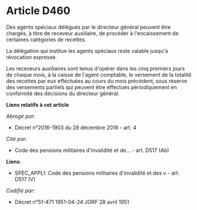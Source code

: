 # Article D460

Des agents spéciaux délégués par le directeur général peuvent être chargés, à titre de receveur auxiliaire, de procéder à
l'encaissement de certaines catégories de recettes.

La délégation qui institue les agents spéciaux reste valable jusqu'à révocation expresse.

Les receveurs auxiliaires sont tenus d'opérer dans les cinq premiers jours de chaque mois, à la caisse de l'agent comptable,
le versement de la totalité des recettes par eux effectuées au cours du mois précédent, sous réserve des versements partiels
qui peuvent être effectués périodiquement en conformité des décisions du directeur général.

**Liens relatifs à cet article**

_Abrogé par_:

  - Décret n°2016-1903 du 28 décembre 2016 - art. 4

_Cité par_:

  - Code des pensions militaires d'invalidité et de... - art. D517 (Ab)

**Liens**:

  - SPEC_APPLI: Code des pensions militaires d'invalidité et des v - art. D517 (V)

_Codifié par_:

  - Décret n°51-471 1951-04-24 JORF 28 avril 1951
